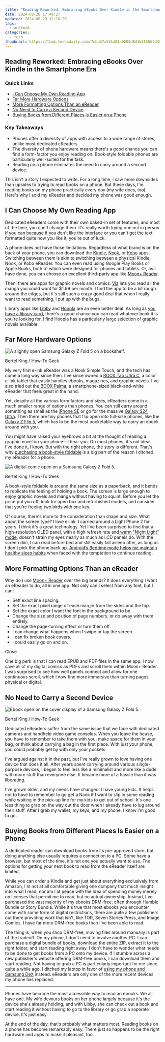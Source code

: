 ```yaml
---
title: "Reading Reworked: Embracing eBooks Over Kindle in the Smartphone Era"
date: 2024-08-28 17:49:27
updated: 2024-08-29 12:16:20
tags:
  - android
categories:
  - tech
thumbnail: https://thmb.techidaily.com/7cbb37a561d23a9200d8d1b515569d43214c3157eaf7507ac4a1589610732acc.jpg
---
```


## Reading Reworked: Embracing eBooks Over Kindle in the Smartphone Era

### Quick Links

* [I Can Choose My Own Reading App](https://youtube-data.techidaily.com/ed-how-you-can-get-paid-for-videos/)
* [Far More Hardware Options](https://ai-video-tools.techidaily.com/new-2024-approved-unleash-the-power-of-reverse-a-tiktok-video-editing-tutorial/)
* [More Formatting Options Than an eReader](https://android-unlock.techidaily.com/in-2024-how-to-fix-oem-unlock-missing-on-oppo-reno-11-5g-by-drfone-android/)
* [No Need to Carry a Second Device](https://facebook-clips.techidaily.com/facebook-messenger-video-downloaders/)
* [Buying Books from Different Places Is Easier on a Phone](https://video-screen-grab.techidaily.com/in-2024-essential-guide-to-preserving-screen-chats/)

### Key Takeaways

* Phones offer a diversity of apps with access to a wide range of stores, unlike most dedicated eReaders.
* The diversity of phone hardware means there's a good chance you can find a form-factor you enjoy reading on. Book-style foldable phones are particularly well-suited for the task.
* Reading on a phone eliminates the need to carry around a second device.

 This isn't a story I expected to write. For a long time, I saw more downsides than upsides to trying to read books on a phone. But these days, I'm reading books on my phone practically every day (my wife does, too). Here's why I sold my eReader and decided my phone was good enough.

##  I Can Choose My Own Reading App

 Dedicated eReaders come with their own baked-in set of features, and most of the time, you can't change them. It's really worth trying one out in person if you can because if you don't like the interface or you can't get the text formatted quite how you like it, you're out of luck.

 A phone does not have those limitations. Regardless of what brand is on the back of your phone, you can download the [Kindle](https://www.amazon.com/b?ie=UTF8&node=16571048011&tag=hotoge-20&ascsubtag=UUhtgUeUpU2003264&asc%5Frefurl=https%3A%2F%2Fwww.howtogeek.com%2Fforget-kindle-heres-why-i-prefer-to-read-ebooks-on-my-phone%2F&asc%5Fcampaign=Evergreen), [Nook](https://www.anrdoezrs.net/links/3607085/type/dlg/sid/UUhtgUeUpU2003264/https://www.barnesandnoble.com/h/apps), or [Kobo](https://www.kobo.com/us/en/p/apps) apps. Switching between them is akin to switching between a physical Kindle, Nook, or Kobo eReader. You can even read using Google Play Books or Apple Books, both of which were designed for phones and tablets. Or, as I have done, you can choose an excellent third-party app like [Moon+ Reader](https://www.anrdoezrs.net/links/3607085/type/dlg/sid/UUhtgUeUpU2003264/https://play.google.com/store/apps/details?id=com.flyersoft.moonreader).

 Then, there are apps for graphic novels and comics. [Viz](https://www.viz.com/apps) lets you read all the manga you could want for $1.99 per month. I find the app to be a bit rough around the edges, but it's still such a crazy good deal that when I really want to read something, I put up with the bugs.

 Library apps like [Libby](https://libbyapp.com/) and [Hoopla](https://www.hoopladigital.com/) are an even better deal. As long as [you have a library card](https://extra-information.techidaily.com/in-2024-all-inclusive-breakdown-deciphering-google-podcasts/), there's a good chance you can read whatever book it is you're looking for. I find Hoopla has a particularly large selection of graphic novels available.

##  Far More Hardware Options

![A slightly open Samsung Galaxy Z Fold 5 on a bookshelf.](https://static1.howtogeekimages.com/wordpress/wp-content/uploads/wm/2024/05/1000060926.jpg) 

Bertel King / How-To Geek

 My very first e-ink eReader was a Nook Simple Touch, and the tech has come a long way since then. I've since owned a [BOOX Tab Ultra C](https://extra-tips.techidaily.com/chucklecraft-suite-for-2024/), a color e-ink tablet that easily handles ebooks, magazines, and graphic novels. I've also tried out the [BOOX Palma](https://phone-solutions.techidaily.com/can-t-play-mov-files-on-motorola-by-aiseesoft-video-converter-play-mov-on-android/), a smartphone-sized black-and-white eReader that feels great in the hand.

 Yet, despite all the various form factors and sizes, eReaders come in a much smaller range of options than phones. You can still carry around something as small as the [iPhone SE](https://apple-account.techidaily.com/how-to-remove-phone-number-from-your-apple-id-from-your-apple-iphone-6s-plus-by-drfone-ios/) or go for the massive [Galaxy S24 Ultra](https://vimeo-videos.techidaily.com/2024-approved-mastering-profit-strategies-for-vimeo-content-creators/). Then there are tiny phones that flip open into full-size phones, like the [Galaxy Z Flip 5](https://desktop-recording.techidaily.com/updated-ideal-tools-to-capture-your-pcs-display-on-windows-10-for-2024/), which has to be the most pocketable way to carry an ebook around with you.

 You might have raised your eyebrows a bit at the thought of reading a graphic novel on your phone—I hear you. On most phones, it's not ideal. I've done it, I know. But with the right phone, the story is different. That's why [purchasing a book-style foldable](https://printer-issues.techidaily.com/turn-your-non-printing-canon-into-a-reliable-device-with-tips/) is a big part of the reason I ditched my eReader for a phone.

![A digital comic open on a Samsung Galaxy Z Fold 5.](https://static1.howtogeekimages.com/wordpress/wp-content/uploads/wm/2024/05/1000060923.jpg) 

Bertel King / How-To Geek

 A book-style foldable is around the same size as a paperback, and it bends to replicate the feeling of holding a book. The screen is large enough to enjoy graphic novels and manga without having to squint. Before you let the price put you off, look for open box and refurbished models, and consider that you're freeing two birds with one key.

 Of course, there's more to the consideration than shape and size. What about the screen type? I love e-ink. I carried around a Light Phone 2 for years. I think it's a great technology. Yet I've been surprised to find that a high-resolution OLED panel, with a high refresh rate and [warm "Night Light" mode](https://facebook-video-content.techidaily.com/new-2024-approved-personalizing-your-feed-with-soundtracks-android-and-ios-tips/), doesn't strain my eyes nearly as much as LCD panels do. With the screen dim, I can read before bed and still easily fall asleep after, as long as I don't pick the phone back up. [Android’s Bedtime mode helps me maintain healthy sleep habits](https://youtube-blog.techidaily.com/ed-in-2024-audience-connection-mastering-the-art-of-viewpoint-based-youtube-reaction-vids-2-pov-method/) when faced with the temptation to continue reading.

##  More Formatting Options Than an eReader

 Why do I use [Moon+ Reader](https://www.anrdoezrs.net/links/3607085/type/dlg/sid/UUhtgUeUpU2003264/https://play.google.com/store/apps/details?id=com.flyersoft.moonreader&hl=en%5FUS) over the big brands? It does everything I want an eReader to do, all in one app. Not only can I select from any font, but I can:

* Sett exact line spacing.
* Set the exact pixel range of each margin from the sides and the top.
* Set the exact color I want the font in the background to be.
* Change the size and position of page numbers, or do away with them entirely.
* Change the page-turning effect or turn them off.
* I can change what happens when I swipe or tap the screen.
* I can fix broken book covers.
* I could easily go on and on.

Close 

 One big perk is that I can read EPUB and PDF files in the same app. I now save all of my digital comics as PDFs and scroll them within Moon+ Reader. I was surprised to see how well panels connect and allow for one continuous scroll, which I now find more immersive than turning pages, physical or digital.

##  No Need to Carry a Second Device

![Ebook open on the cover display of a Samsung Galaxy Z Fold 5.](https://static1.howtogeekimages.com/wordpress/wp-content/uploads/wm/2024/05/1000060947.jpg) 

Bertel King / How-To Geek

 Dedicated eReaders suffer from the same issue that we face with dedicated cameras and handheld video game consoles. When you leave the house, you have to remember to take them with you, make space for them in your bag, or think about carrying a bag in the first place. With just your phone, you could probably get by with only your pockets.

 I've argued against it in the past, but I've really grown to love having one device that does it all. After years spent carrying around various single-purpose devices, I began to feel less like a minimalist and more like a dude with more stuff than everyone else. It became more of a hassle than it was liberating.

 I've grown older, and my needs have changed. I have young kids. It helps not to have to remember to go get a Nook if I want to slip in some reading while waiting in the pick-up line for my kids to get out of school. It's one less thing to grab on the way out the door when I already have to lug around their stuff. After I grab my wallet, my keys, and my phone, I know I'm good to go.

##  Buying Books from Different Places Is Easier on a Phone

 A dedicated reader can download books from its pre-approved store, but doing anything else usually requires a connection to a PC. Some have a browser, but most of the time, it's not one you actually want to use. The options for getting your next book to read from the eReader itself are limited.

 While you can order a Kindle and get just about everything exclusively from Amazon, I'm not at all comfortable giving one company that much insight into what I read, nor am I at peace with the idea of spending money merely on licenses that permit me to read, but no actual ownership. Instead, I've purchased the vast majority of my ebooks DRM-free, often through Humble Bundle or Story Bundle. While it's true that most ebooks you encounter come with some form of digital restrictions, there are quite a few publishers out there providing work that isn't, like TOR, Seven Stories Press, and Image Comics. I have far more DRM-free books than I've been able to read.

 The thing is, when you shop DRM-free, moving files around manually is part of the tradeoff. On my phone, I don't need to involve another PC. I can purchase a digital bundle of books, download the entire ZIP, extract it to the right folder, and start reading right away. I don't have to wonder what needs to be done to get books from a PC onto my device. If I stumble across a new publisher's website offering DRM-free books, I can download them and start reading. Not having to grab a PC is particularly important for me since, quite a while ago, I ditched my laptop in favor of [using my phone and Samsung DeX](https://youtube-sure.techidaily.com/into-the-world-of-chroma-keying-youtubes-guide-to-green-screens-for-2024/) instead. eReaders are only one of the more recent devices my phone has replaced.

---

 Phones have become the most accessible way to read an ebooks. We all have one. My wife devours books on her phone largely because it's the device she's already holding, and with Libby, she can check out a book and start reading it without having to go to the library or go grab a separate device. It's just easy.

 At the end of the day, that's probably what matters most. Reading books on a phone has become remarkably easy. There just so happens to be the right hardware and apps to make it pleasant, too.

<ins class="adsbygoogle"
     style="display:block"
     data-ad-format="autorelaxed"
     data-ad-client="ca-pub-7571918770474297"
     data-ad-slot="1223367746"></ins>



<ins class="adsbygoogle"
     style="display:block"
     data-ad-client="ca-pub-7571918770474297"
     data-ad-slot="8358498916"
     data-ad-format="auto"
     data-full-width-responsive="true"></ins>
